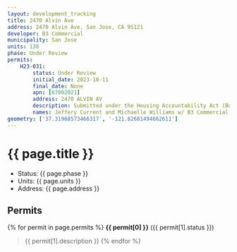```yaml
---
layout: development_tracking
title: 2470 Alvin Ave
address: 2470 Alvin Ave, San Jose, CA 95121
developer: B3 Commercial
municipality: San Jose
units: 138
phase: Under Review
permits:
    H23-031:
        status: Under Review
        initial_date: 2023-10-11
        final_date: None
        apn: [67002021]
        address: 2470 ALVIN AV
        description: Submitted under the Housing Accountability Act (Builder's Remedy) this project consists of a Development Permit to allow the demolition of an existing approximately 13,275-square foot medical office building for the construction of an eight-story mixed-use building consisting of 138 multifamily residential units and approximately 4,992 square feet of commercial space on an approximately 0.93-gross acre site.
        names: Jeffery Current and Michaelle Williams w/ B3 Commercial
geometry: ['37.31968573466317', '-121.82681494662611']
---
```

# {{ page.title }}
- Status: {{ page.phase }}
- Units: {{ page.units }}
- Address: {{ page.address }}

## Permits
{% for permit in page.permits %}
  **{{ permit[0] }}** ({{ permit[1].status }})
  >{{ permit[1].description }}
{% endfor %}
